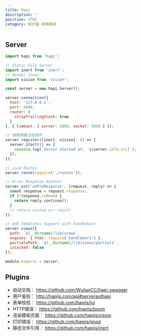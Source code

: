 ```yaml
---
title: Hapi
description: ''
position: 1701
category: 知识篇-常用框架
---
```


## Server

```js
import hapi from 'hapi';

// Static File Server
import inert from 'inert';
// Render Views
import vision from 'vision';

const server = new hapi.Server();

server.connection({
  host: '127.0.0.1',
  port: 4000,
  router: {
    stripTrailingSlash: true
  }
}, { timeout: { server: 5000, socket: 5000 } });

// 根据需要注册插件
server.register([inert, vision], () => {
  server.start(() => {
    console.log(`Server started at:  ${server.info.uri}`);
  });
});

// Load Routes
server.route(require('./routes'));

// Error Response Handler
server.ext('onPreResponse', (request, reply) => {
  const response = request.response;
  if (!response.isBoom) {
    return reply.continue();
  }
  // return custom err result
});

// Add Templates Support with handlebars
server.views({
  path: `${__dirname}/lib/views`,
  engines: { html: require('handlebars') },
  partialsPath: `${__dirname}/lib/views/partials`,
  isCached: false
});

module.exports = server;
```

## Plugins

* 自动文档： <https://github.com/WulianCC/hapi-swagger>
* 用户鉴权： <http://hapijs.com/api#serverauthapi>
* 表单校验： <https://github.com/hapijs/joi>
* HTTP错误： <https://github.com/hapijs/boom>
* 渲染模板页面： <https://github.com/hapijs/vision>
* 打印错误： <https://github.com/hapijs/good>
* 静态文件引用： <https://github.com/hapijs/inert>


